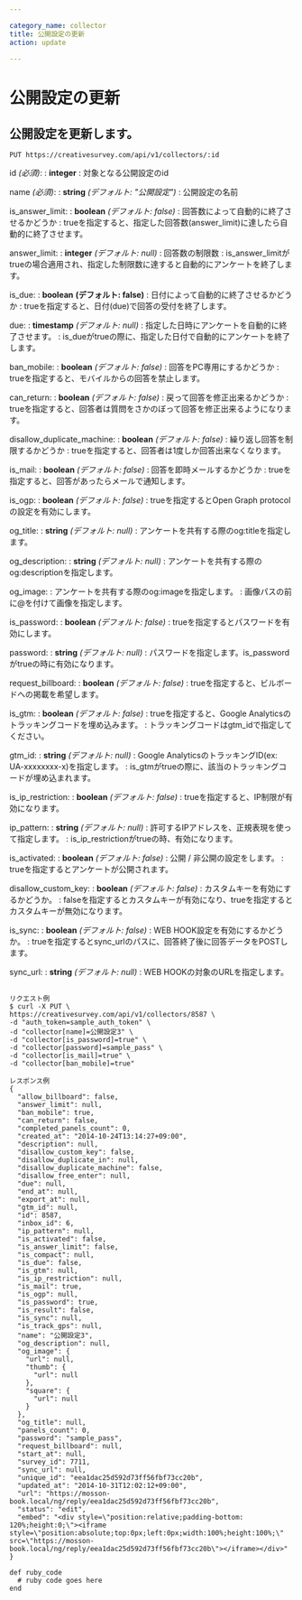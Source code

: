 ```yaml
---

category_name: collector
title: 公開設定の更新
action: update

---
```


# 公開設定の更新

## 公開設定を更新します。

`PUT https://creativesurvey.com/api/v1/collectors/:id`

id _(必須)_:
: __integer__
: 対象となる公開設定のid

name _(必須)_:
: __string__ _(デフォルト: "公開設定")_
: 公開設定の名前

is_answer_limit:
: __boolean__ _(デフォルト: false)_
: 回答数によって自動的に終了させるかどうか
: trueを指定すると、指定した回答数(answer_limit)に達したら自動的に終了させます。

answer_limit:
: __integer__ _(デフォルト: null)_
: 回答数の制限数
: is_answer_limitがtrueの場合適用され、指定した制限数に達すると自動的にアンケートを終了します。

is_due:
: __boolean__ __(デフォルト: false)__
: 日付によって自動的に終了させるかどうか
: trueを指定すると、日付(due)で回答の受付を終了します。

due:
: __timestamp__ _(デフォルト: null)_
: 指定した日時にアンケートを自動的に終了させます。
: is_dueがtrueの際に、指定した日付で自動的にアンケートを終了します。
 
ban_mobile:
: __boolean__ _(デフォルト: false)_
: 回答をPC専用にするかどうか
: trueを指定すると、モバイルからの回答を禁止します。

can_return:
: __boolean__ _(デフォルト: false)_
: 戻って回答を修正出来るかどうか
: trueを指定すると、回答者は質問をさかのぼって回答を修正出来るようになります。

disallow_duplicate_machine:
: __boolean__ _(デフォルト: false)_
: 繰り返し回答を制限するかどうか
: trueを指定すると、回答者は1度しか回答出来なくなります。

is_mail:
: __boolean__ _(デフォルト: false)_
: 回答を即時メールするかどうか
: trueを指定すると、回答があったらメールで通知します。

is_ogp:
: __boolean__ _(デフォルト: false)_
: trueを指定するとOpen Graph protocolの設定を有効にします。

og_title:
: __string__ _(デフォルト: null)_
: アンケートを共有する際のog:titleを指定します。

og_description:
: __string__ _(デフォルト: null)_
: アンケートを共有する際のog:descriptionを指定します。

og_image:
: アンケートを共有する際のog:imageを指定します。
: 画像パスの前に@を付けて画像を指定します。

is_password:
: __boolean__ _(デフォルト: false)_
: trueを指定するとパスワードを有効にします。

password:
: __string__ _(デフォルト: null)_
: パスワードを指定します。is_passwordがtrueの時に有効になります。

request_billboard:
: __boolean__ _(デフォルト: false)_
: trueを指定すると、ビルボードへの掲載を希望します。

is_gtm:
: __boolean__ _(デフォルト: false)_
: trueを指定すると、Google Analyticsのトラッキングコードを埋め込みます。
: トラッキングコードはgtm_idで指定してください。

gtm_id:
: __string__ _(デフォルト: null)_
: Google AnalyticsのトラッキングID(ex: UA-xxxxxxxx-x)を指定します。
: is_gtmがtrueの際に、該当のトラッキングコードが埋め込まれます。

is_ip_restriction:
: __boolean__ _(デフォルト: false)_
: trueを指定すると、IP制限が有効になります。

ip_pattern:
: __string__ _(デフォルト: null)_
: 許可するIPアドレスを、正規表現を使って指定します。
: is_ip_restrictionがtrueの時、有効になります。

is_activated:
: __boolean__ _(デフォルト: false)_
: 公開 / 非公開の設定をします。
: trueを指定するとアンケートが公開されます。

disallow_custom_key:
: __boolean__ _(デフォルト: false)_
: カスタムキーを有効にするかどうか。
: falseを指定するとカスタムキーが有効になり、trueを指定するとカスタムキーが無効になります。

is_sync:
: __boolean__ _(デフォルト: false)_
: WEB HOOK設定を有効にするかどうか。
: trueを指定するとsync_urlのパスに、回答終了後に回答データをPOSTします。

sync_url:
: __string__ _(デフォルト: null)_
: WEB HOOKの対象のURLを指定します。

~~~

リクエスト例
$ curl -X PUT \
https://creativesurvey.com/api/v1/collectors/8587 \
-d "auth_token=sample_auth_token" \
-d "collector[name]=公開設定3" \
-d "collector[is_password]=true" \
-d "collector[password]=sample_pass" \
-d "collector[is_mail]=true" \
-d "collector[ban_mobile]=true"

レスポンス例
{
  "allow_billboard": false,
  "answer_limit": null,
  "ban_mobile": true,
  "can_return": false,
  "completed_panels_count": 0,
  "created_at": "2014-10-24T13:14:27+09:00",
  "description": null,
  "disallow_custom_key": false,
  "disallow_duplicate_in": null,
  "disallow_duplicate_machine": false,
  "disallow_free_enter": null,
  "due": null,
  "end_at": null,
  "export_at": null,
  "gtm_id": null,
  "id": 8587,
  "inbox_id": 6,
  "ip_pattern": null,
  "is_activated": false,
  "is_answer_limit": false,
  "is_compact": null,
  "is_due": false,
  "is_gtm": null,
  "is_ip_restriction": null,
  "is_mail": true,
  "is_ogp": null,
  "is_password": true,
  "is_result": false,
  "is_sync": null,
  "is_track_gps": null,
  "name": "公開設定3",
  "og_description": null,
  "og_image": {
    "url": null,
    "thumb": {
      "url": null
    },
    "square": {
      "url": null
    }
  },
  "og_title": null,
  "panels_count": 0,
  "password": "sample_pass",
  "request_billboard": null,
  "start_at": null,
  "survey_id": 7711,
  "sync_url": null,
  "unique_id": "eea1dac25d592d73ff56fbf73cc20b",
  "updated_at": "2014-10-31T12:02:12+09:00",
  "url": "https://mosson-book.local/ng/reply/eea1dac25d592d73ff56fbf73cc20b",
  "status": "edit",
  "embed": "<div style=\"position:relative;padding-bottom: 120%;height:0;\"><iframe style=\"position:absolute;top:0px;left:0px;width:100%;height:100%;\" src=\"https://mosson-book.local/ng/reply/eea1dac25d592d73ff56fbf73cc20b\"></iframe></div>"
}

~~~


~~~
def ruby_code
  # ruby code goes here
end
~~~

　
　
